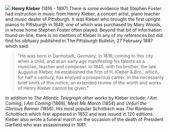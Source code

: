 ![](/kleber.jpg)
**Henry Kleber** (1816 - 1897) There is some evidence that Stephen Foster had instruction in music from Henry Kleber, a concert artist, piano teacher and music dealer of Pittsburgh. It was Kleber who brought the first upright pianos to Pittsburgh in 1849, one of which was purchased by Mary Woods, in whose home Stephen Foster often played. Beyond that bit of information found on-line, there is no mention of Kleber in any of my references but did find his obituary published in The Pittsburgh Bulletin, 27 February 1897 which said: 
>"He was born in Darmstadt, Germany, in 1816, coming to this city when a child, and at an early age manifesting his talents as a musician, teacher and composer. In 1845, with his brother, the late Augustus Kleber, he established the firm of H. Kleber & Bro., which, for half a century, has enjoyed a prosperous career. In the necessarily brief limits of this notice, an extended review of the worth and works of Henry Kleber cannot be given." 

In addition to *The Atlantic Telegraph* other works by Kleber include; *I Am Coming, I Am Coming* (1868), *Meet Me March* (1854) and *Unfurl the Glorious Banner* (1856). His most popular Schottisch was *The Rainbow Schottisch* which first appeared in 1852 and was issued in 120 editions. Kleber also wrote a funeral march on the occasion of the death of President Garfield who was assassinated in 1881. 